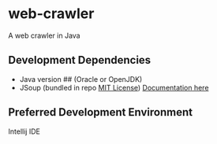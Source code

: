 # web-crawler
A web crawler in Java

## Development Dependencies
- Java version ## (Oracle or OpenJDK)
- JSoup (bundled in repo [MIT License](https://github.com/jhy/jsoup)) 
[Documentation here](https://jsoup.org/apidocs/overview-summary.html)

## Preferred Development Environment
Intellij IDE
